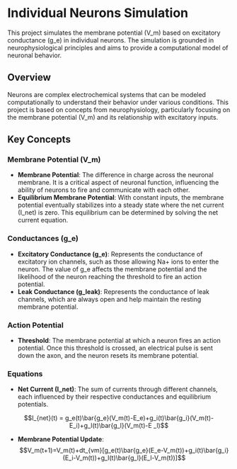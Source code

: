 # Individual Neurons Simulation

This project simulates the membrane potential (V_m) based on excitatory conductance (g_e) in individual neurons. The simulation is grounded in neurophysiological principles and aims to provide a computational model of neuronal behavior.

## Overview

Neurons are complex electrochemical systems that can be modeled computationally to understand their behavior under various conditions. This project is based on concepts from neurophysiology, particularly focusing on the membrane potential (V_m) and its relationship with excitatory inputs.

## Key Concepts

### Membrane Potential (V_m)
- **Membrane Potential**: The difference in charge across the neuronal membrane. It is a critical aspect of neuronal function, influencing the ability of neurons to fire and communicate with each other.
- **Equilibrium Membrane Potential**: With constant inputs, the membrane potential eventually stabilizes into a steady state where the net current (I_net) is zero. This equilibrium can be determined by solving the net current equation.

### Conductances (g_e)
- **Excitatory Conductance (g_e)**: Represents the conductance of excitatory ion channels, such as those allowing Na+ ions to enter the neuron. The value of g_e affects the membrane potential and the likelihood of the neuron reaching the threshold to fire an action potential.
- **Leak Conductance (g_leak)**: Represents the conductance of leak channels, which are always open and help maintain the resting membrane potential.

### Action Potential
- **Threshold**: The membrane potential at which a neuron fires an action potential. Once this threshold is crossed, an electrical pulse is sent down the axon, and the neuron resets its membrane potential.

### Equations
- **Net Current (I_net)**: The sum of currents through different channels, each influenced by their respective conductances and equilibrium potentials.

$$I_{net}(t) = g_e(t)\bar{g_e}(V_m(t)-E_e)+g_i(t)\bar{g_i}(V_m(t)-E_i)+g_l(t)\bar{g_l}(V_m(t)-E
_l)$$

- **Membrane Potential Update**:
$$V_m(t+1)=V_m(t)+dt_{vm}[g_e(t)\bar{g_e}(E_e-V_m(t))+g_i(t)\bar{g_i}(E_i-V_m(t))+g_l(t)\bar{g_l}(E_l-V_m(t))]$$
